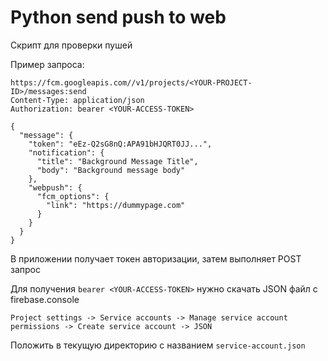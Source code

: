 # Python send push to web

Скрипт для проверки пушей

Пример запроса:

```
https://fcm.googleapis.com//v1/projects/<YOUR-PROJECT-ID>/messages:send
Content-Type: application/json
Authorization: bearer <YOUR-ACCESS-TOKEN>

{
  "message": {
    "token": "eEz-Q2sG8nQ:APA91bHJQRT0JJ...",
    "notification": {
      "title": "Background Message Title",
      "body": "Background message body"
    },
    "webpush": {
      "fcm_options": {
        "link": "https://dummypage.com"
      }
    }
  }
}
```

В приложении получает токен авторизации, затем выполняет POST запрос

Для получения `bearer <YOUR-ACCESS-TOKEN>` нужно скачать JSON файл с firebase.console


```
Project settings -> Service accounts -> Manage service account permissions -> Create service account -> JSON
```

Положить в текущую директорию с названием `service-account.json`